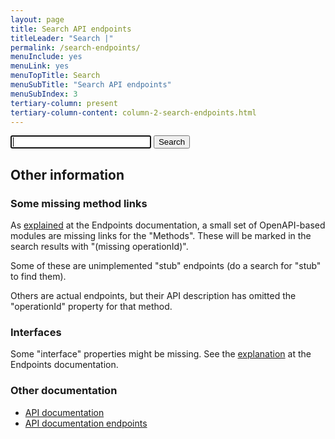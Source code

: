 ```yaml
---
layout: page
title: Search API endpoints
titleLeader: "Search |"
permalink: /search-endpoints/
menuInclude: yes
menuLink: yes
menuTopTitle: Search
menuSubTitle: "Search API endpoints"
menuSubIndex: 3
tertiary-column: present
tertiary-column-content: column-2-search-endpoints.html
---
```


<div class="form">
  <form action="get" id="searchEndpoints">
    <input type="text" size="25" id="searchInput" autofocus>
    <input type="submit" value="Search">
  </form>
</div>

<div id="hits"></div>

<ul id="searchResults"></ul>

<script src="https://cdn.jsdelivr.net/npm/js-search@2.0.1/dist/umd/js-search.min.js"></script>
<script src="/assets/js/search-endpoints.js"></script>

## Other information

### Some missing method links

As [explained](/reference/api/endpoints/#some-missing-method-links) at the Endpoints documentation, a small set of OpenAPI-based modules are missing links for the "Methods".
These will be marked in the search results with "(missing operationId)".

Some of these are unimplemented "stub" endpoints (do a search for "stub" to find them).

Others are actual endpoints, but their API description has omitted the "operationId" property for that method.

### Interfaces

Some "interface" properties might be missing. See the [explanation](/reference/api/endpoints/#interfaces) at the Endpoints documentation.

### Other documentation

* [API documentation](/reference/api/)
* [API documentation endpoints](/reference/api/endpoints/)

<div class="folio-spacer-content"></div>

